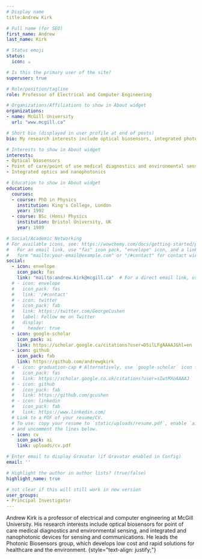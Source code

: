 ```yaml
---
# Display name
title:Andrew Kirk

# Full name (for SEO)
first_name: Andrew
last_name: Kirk

# Status emoji
status:
  icon: ☕️

# Is this the primary user of the site?
superuser: true

# Role/position/tagline
role: Professor of Electrical and Computer Engineering

# Organizations/Affiliations to show in About widget
organizations:
- name: McGill University
  url: "www.mcgill.ca"

# Short bio (displayed in user profile at end of posts)
bio: My research interests include optical biosensors, integrated photonics and optical nanostructures.

# Interests to show in About widget
interests:
- Optical biosensors
- Point of care/point of use medical diagnostics and environmental sensors
- Integrated optics and nanophotonics

# Education to show in About widget
education:
  courses:
  - course: PhD in Physics
    institution: King's College, London
    year: 1992
  - course: BSc (Hons) Physics
    institution: Bristol University, UK
    year: 1989

# Social/Academic Networking
# For available icons, see: https://wowchemy.com/docs/getting-started/page-builder/#icons
#   For an email link, use "fas" icon pack, "envelope" icon, and a link in the
#   form "mailto:your-email@example.com" or "/#contact" for contact widget.
social:
  - icon: envelope
    icon_pack: fas
    link: "mailto:andrew.kirk@mcgill.ca"  # For a direct email link, use "mailto:test@example.org".
  # - icon: envelope
  #   icon_pack: fas
  #   link: '/#contact'
  # - icon: twitter
  #   icon_pack: fab
  #   link: https://twitter.com/GeorgeCushen
  #   label: Follow me on Twitter
  #   display:
  #     header: true
  - icon: google-scholar
    icon_pack: ai
    link: https://scholar.google.ca/citations?user=DSilLFgAAAAJ&hl=en
  - icon: github
    icon_pack: fab
    link: https://github.com/andrewgkirk
  # - icon: graduation-cap # Alternatively, use `google-scholar` icon from `ai` icon pack
  #   icon_pack: fas
  #   link: https://scholar.google.co.uk/citations?user=sIwtMXoAAAAJ
  # - icon: github
  #   icon_pack: fab
  #   link: https://github.com/gcushen
  # - icon: linkedin
  #   icon_pack: fab
  #   link: https://www.linkedin.com/
  # Link to a PDF of your resume/CV.
  # To use: copy your resume to `static/uploads/resume.pdf`, enable `ai` icons in `params.yaml`,
  # and uncomment the lines below.
  - icon: cv
    icon_pack: ai
    link: uploads/cv.pdf

# Enter email to display Gravatar (if Gravatar enabled in Config)
email: ''

# Highlight the author in author lists? (true/false)
highlight_name: true

# not clear if this will still work in new version
user_groups:
- Principal Investigator
---
```


Andrew Kirk is a professor of electrical and computer engineering at McGill University. His research interests include optical biosensors for point of care medical diagnostics and environmental sensing, and integrated and nanophotonic devices for sensing and communications. He leads the Photonic Biosensors group, which develops low cost and rapid solutions for healthcare and the environment.
{style="text-align: justify;"}
